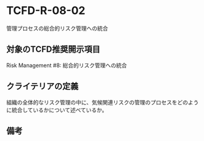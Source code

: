 # TCFD-R-08-02

管理プロセスの総合的リスク管理への統合

## 対象のTCFD推奨開示項目

Risk Management #8: 総合的リスク管理への統合

## クライテリアの定義

組織の全体的なリスク管理の中に、気候関連リスクの管理のプロセスをどのように統合しているかについて述べているか。

## 備考

